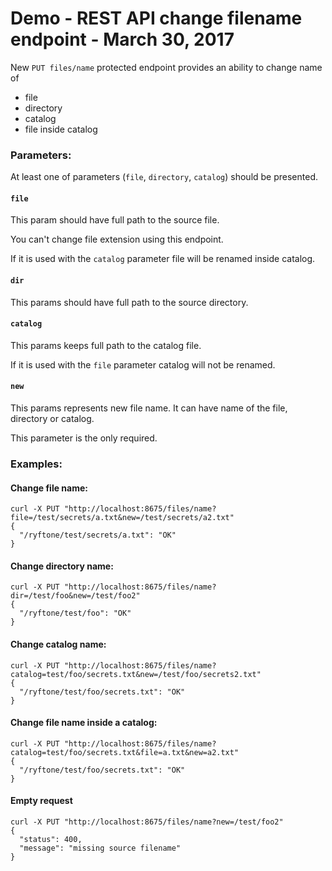 # Demo - REST API change filename endpoint - March 30, 2017

New `PUT files/name` protected endpoint provides an ability to change name of
- file
- directory
- catalog
- file inside catalog

### Parameters:

At least one of parameters (`file`, `directory`, `catalog`) should be presented.

#### `file`

This param should have full path to the source file. 

You can't change file extension using this endpoint.

If it is used with the `catalog` parameter file will be renamed inside catalog.


#### `dir`

This params should have full path to the source directory.


#### `catalog`

This params keeps full path to the catalog file. 

If it is used with the `file` parameter catalog will not be renamed.


#### `new`

This params represents new file name. It can have name of the file, directory or catalog.

This parameter is the only required.


### Examples:

#### Change file name:

```{.sh}
curl -X PUT "http://localhost:8675/files/name?file=/test/secrets/a.txt&new=/test/secrets/a2.txt"
{
  "/ryftone/test/secrets/a.txt": "OK"
}
```

#### Change directory name:

```{.sh}
curl -X PUT "http://localhost:8675/files/name?dir=/test/foo&new=/test/foo2"
{
  "/ryftone/test/foo": "OK"
}
```

#### Change catalog name:
```{.sh}
curl -X PUT "http://localhost:8675/files/name?catalog=test/foo/secrets.txt&new=/test/foo/secrets2.txt"
{
  "/ryftone/test/foo/secrets.txt": "OK"
}
```

#### Change file name inside a catalog:
```{.sh}
curl -X PUT "http://localhost:8675/files/name?catalog=test/foo/secrets.txt&file=a.txt&new=a2.txt"
{
  "/ryftone/test/foo/secrets.txt": "OK"
}
```

#### Empty request
```{.sh}
curl -X PUT "http://localhost:8675/files/name?new=/test/foo2"
{
  "status": 400,
  "message": "missing source filename"
}
```